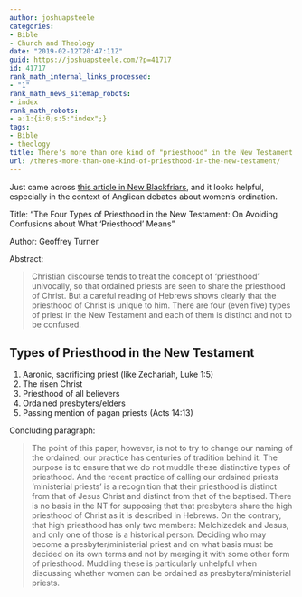 ```yaml
---
author: joshuapsteele
categories:
- Bible
- Church and Theology
date: "2019-02-12T20:47:11Z"
guid: https://joshuapsteele.com/?p=41717
id: 41717
rank_math_internal_links_processed:
- "1"
rank_math_news_sitemap_robots:
- index
rank_math_robots:
- a:1:{i:0;s:5:"index";}
tags:
- Bible
- theology
title: There's more than one kind of "priesthood" in the New Testament
url: /theres-more-than-one-kind-of-priesthood-in-the-new-testament/
---
```


Just came across [this article in New Blackfriars](https://doi.org/10.1111/nbfr.12440), and it looks helpful, especially in the context of Anglican debates about women’s ordination.

Title: “The Four Types of Priesthood in the New Testament: On Avoiding Confusions about What ‘Priesthood’ Means”

Author: Geoffrey Turner

Abstract:

> Christian discourse tends to treat the concept of ‘priesthood’ univocally, so that ordained priests are seen to share the priesthood of Christ. But a careful reading of Hebrews shows clearly that the priesthood of Christ is unique to him. There are four (even five) types of priest in the New Testament and each of them is distinct and not to be confused.

## Types of Priesthood in the New Testament

1. Aaronic, sacrificing priest (like Zechariah, Luke 1:5)
2. The risen Christ
3. Priesthood of all believers
4. Ordained presbyters/elders
5. Passing mention of pagan priests (Acts 14:13)

Concluding paragraph:

> The point of this paper, however, is not to try to change our naming of the ordained; our practice has centuries of tradition behind it. The purpose is to ensure that we do not muddle these distinctive types of priesthood. And the recent practice of calling our ordained priests ‘ministerial priests’ is a recognition that their priesthood is distinct from that of Jesus Christ and distinct from that of the baptised. There is no basis in the NT for supposing that that presbyters share the high priesthood of Christ as it is described in Hebrews. On the contrary, that high priesthood has only two members: Melchizedek and Jesus, and only one of those is a historical person. Deciding who may become a presbyter/ministerial priest and on what basis must be decided on its own terms and not by merging it with some other form of priesthood. Muddling these is particularly unhelpful when discussing whether women can be ordained as presbyters/ministerial priests.